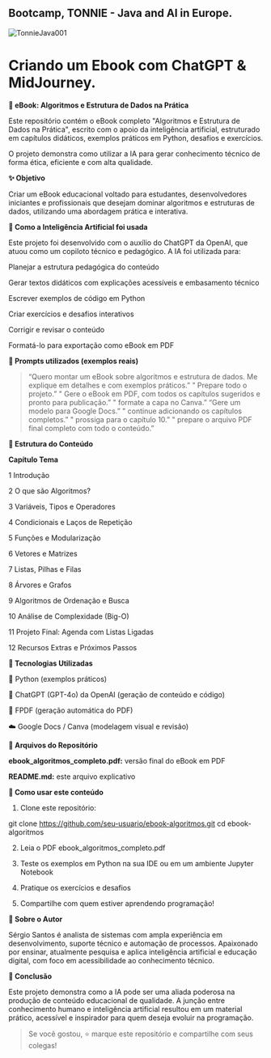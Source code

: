 ## Bootcamp, TONNIE - Java and AI in Europe.

![TonnieJava001](https://github.com/user-attachments/assets/92bc06ec-2492-44cf-8f0a-fa185237faf0)


# Criando um Ebook com ChatGPT & MidJourney.


**📘 eBook: Algoritmos e Estrutura de Dados na Prática**

Este repositório contém o eBook completo "Algoritmos e Estrutura de Dados na Prática", escrito com o apoio da inteligência artificial, estruturado em capítulos didáticos, exemplos práticos em Python, desafios e exercícios.

O projeto demonstra como utilizar a IA para gerar conhecimento técnico de forma ética, eficiente e com alta qualidade.

**✨ Objetivo**

Criar um eBook educacional voltado para estudantes, desenvolvedores iniciantes e profissionais que desejam dominar algoritmos e estruturas de dados, utilizando uma abordagem prática e interativa.



**🧠 Como a Inteligência Artificial foi usada**

Este projeto foi desenvolvido com o auxílio do ChatGPT da OpenAI, que atuou como um copiloto técnico e pedagógico. A IA foi utilizada para:

Planejar a estrutura pedagógica do conteúdo

Gerar textos didáticos com explicações acessíveis e embasamento técnico

Escrever exemplos de código em Python

Criar exercícios e desafios interativos

Corrigir e revisar o conteúdo

Formatá-lo para exportação como eBook em PDF





**📌 Prompts utilizados (exemplos reais)**

> “Quero montar um eBook sobre algoritmos e estrutura de dados. Me explique em detalhes e com exemplos práticos.”
" Prepare todo o projeto.”
 " Gere o eBook em PDF, com todos os capítulos sugeridos e pronto para publicação.”
" formate a capa no Canva.”
“Gere um modelo para Google Docs.”
" continue adicionando os capítulos completos.”
"  prossiga para o capítulo 10.”
"  prepare o arquivo PDF final completo com todo o conteúdo.”


**🧩 Estrutura do Conteúdo**

**Capítulo	Tema**

1	Introdução

2	O que são Algoritmos?

3	Variáveis, Tipos e Operadores

4	Condicionais e Laços de Repetição

5	Funções e Modularização

6	Vetores e Matrizes

7	Listas, Pilhas e Filas

8	Árvores e Grafos

9	Algoritmos de Ordenação e Busca

10	Análise de Complexidade (Big-O)

11	Projeto Final: Agenda com Listas Ligadas

12	Recursos Extras e Próximos Passos



**🐍 Tecnologias Utilizadas**

📘 Python (exemplos práticos)

🤖 ChatGPT (GPT-4o) da OpenAI (geração de conteúdo e código)

📝 FPDF (geração automática do PDF)

☁️ Google Docs / Canva (modelagem visual e revisão)



**📎 Arquivos do Repositório**

**ebook_algoritmos_completo.pdf:** versão final do eBook em PDF

**README.md:** este arquivo explicativo



**🚀 Como usar este conteúdo**

1. Clone este repositório:

git clone https://github.com/seu-usuario/ebook-algoritmos.git
cd ebook-algoritmos


2. Leia o PDF ebook_algoritmos_completo.pdf


3. Teste os exemplos em Python na sua IDE ou em um ambiente Jupyter Notebook


4. Pratique os exercícios e desafios


5. Compartilhe com quem estiver aprendendo programação!



**🧠 Sobre o Autor**

Sérgio Santos é analista de sistemas com ampla experiência em desenvolvimento, suporte técnico e automação de processos. Apaixonado por ensinar, atualmente pesquisa e aplica inteligência artificial e educação digital, com foco em acessibilidade ao conhecimento técnico.



**🧠 Conclusão**

Este projeto demonstra como a IA pode ser uma aliada poderosa na produção de conteúdo educacional de qualidade. A junção entre conhecimento humano e inteligência artificial resultou em um material prático, acessível e inspirador para quem deseja evoluir na programação.

> Se você gostou, ⭐ marque este repositório e compartilhe com seus colegas!



